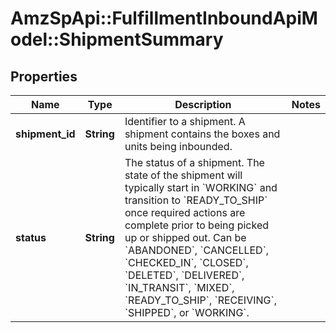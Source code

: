 # AmzSpApi::FulfillmentInboundApiModel::ShipmentSummary

## Properties
Name | Type | Description | Notes
------------ | ------------- | ------------- | -------------
**shipment_id** | **String** | Identifier to a shipment. A shipment contains the boxes and units being inbounded. | 
**status** | **String** | The status of a shipment. The state of the shipment will typically start in &#x60;WORKING&#x60; and transition to &#x60;READY_TO_SHIP&#x60; once required actions are complete prior to being picked up or shipped out. Can be &#x60;ABANDONED&#x60;, &#x60;CANCELLED&#x60;, &#x60;CHECKED_IN&#x60;, &#x60;CLOSED&#x60;, &#x60;DELETED&#x60;, &#x60;DELIVERED&#x60;, &#x60;IN_TRANSIT&#x60;, &#x60;MIXED&#x60;, &#x60;READY_TO_SHIP&#x60;, &#x60;RECEIVING&#x60;, &#x60;SHIPPED&#x60;, or &#x60;WORKING&#x60;. | 

